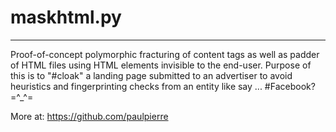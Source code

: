 
 # maskhtml.py
----------------------------------------------------------------------------------------

 Proof-of-concept polymorphic fracturing of content tags as well as padder of HTML files
 using HTML elements invisible to the end-user. Purpose of this is to "#cloak" a landing
 page submitted to an advertiser to avoid heuristics and fingerprinting checks from an
 entity like say ... #Facebook? =^_^=
 
 More at: https://github.com/paulpierre
